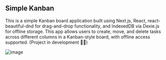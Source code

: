 ## Simple Kanban

This is a simple Kanban board application built using Next.js, React, react-beautiful-dnd for drag-and-drop functionality, and IndexedDB via Dexie.js for offline storage. This app allows users to create, move, and delete tasks across different columns in a Kanban-style board, with offline access supported.
(Project in development  🧑‍🍳)

![image](https://github.com/user-attachments/assets/d71b702f-9e79-495a-9782-1787cd1f0bd5)

